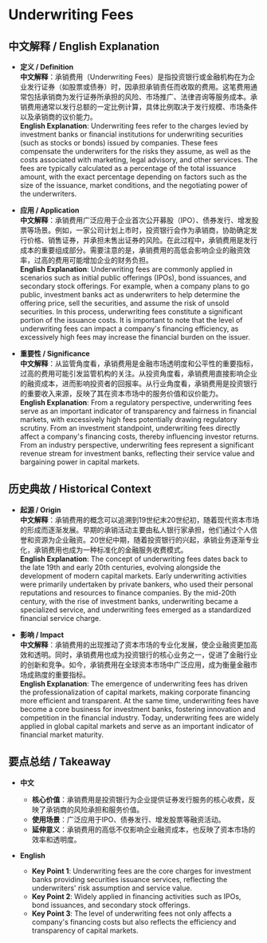 # Underwriting Fees

## 中文解释 / English Explanation

* **定义 / Definition**  
  **中文解释**：承销费用（Underwriting Fees）是指投资银行或金融机构在为企业发行证券（如股票或债券）时，因承担承销责任而收取的费用。这笔费用通常包括承销商为发行证券所承担的风险、市场推广、法律咨询等服务成本。承销费用通常以发行总额的一定比例计算，具体比例取决于发行规模、市场条件以及承销商的议价能力。  
  **English Explanation**: Underwriting fees refer to the charges levied by investment banks or financial institutions for underwriting securities (such as stocks or bonds) issued by companies. These fees compensate the underwriters for the risks they assume, as well as the costs associated with marketing, legal advisory, and other services. The fees are typically calculated as a percentage of the total issuance amount, with the exact percentage depending on factors such as the size of the issuance, market conditions, and the negotiating power of the underwriters.

* **应用 / Application**  
  **中文解释**：承销费用广泛应用于企业首次公开募股（IPO）、债券发行、增发股票等场景。例如，一家公司计划上市时，投资银行会作为承销商，协助确定发行价格、销售证券，并承担未售出证券的风险。在此过程中，承销费用是发行成本的重要组成部分。需要注意的是，承销费用的高低会影响企业的融资效率，过高的费用可能增加企业的财务负担。  
  **English Explanation**: Underwriting fees are commonly applied in scenarios such as initial public offerings (IPOs), bond issuances, and secondary stock offerings. For example, when a company plans to go public, investment banks act as underwriters to help determine the offering price, sell the securities, and assume the risk of unsold securities. In this process, underwriting fees constitute a significant portion of the issuance costs. It is important to note that the level of underwriting fees can impact a company's financing efficiency, as excessively high fees may increase the financial burden on the issuer.

* **重要性 / Significance**  
  **中文解释**：从监管角度看，承销费用是金融市场透明度和公平性的重要指标，过高的费用可能引发监管机构的关注。从投资角度看，承销费用直接影响企业的融资成本，进而影响投资者的回报率。从行业角度看，承销费用是投资银行的重要收入来源，反映了其在资本市场中的服务价值和议价能力。  
  **English Explanation**: From a regulatory perspective, underwriting fees serve as an important indicator of transparency and fairness in financial markets, with excessively high fees potentially drawing regulatory scrutiny. From an investment standpoint, underwriting fees directly affect a company's financing costs, thereby influencing investor returns. From an industry perspective, underwriting fees represent a significant revenue stream for investment banks, reflecting their service value and bargaining power in capital markets.

## 历史典故 / Historical Context

* **起源 / Origin**  
  **中文解释**：承销费用的概念可以追溯到19世纪末20世纪初，随着现代资本市场的形成而逐渐发展。早期的承销活动主要由私人银行家承担，他们通过个人信誉和资源为企业融资。20世纪中期，随着投资银行的兴起，承销业务逐渐专业化，承销费用也成为一种标准化的金融服务收费模式。  
  **English Explanation**: The concept of underwriting fees dates back to the late 19th and early 20th centuries, evolving alongside the development of modern capital markets. Early underwriting activities were primarily undertaken by private bankers, who used their personal reputations and resources to finance companies. By the mid-20th century, with the rise of investment banks, underwriting became a specialized service, and underwriting fees emerged as a standardized financial service charge.

* **影响 / Impact**  
  **中文解释**：承销费用的出现推动了资本市场的专业化发展，使企业融资更加高效和透明。同时，承销费用也成为投资银行的核心业务之一，促进了金融行业的创新和竞争。如今，承销费用在全球资本市场中广泛应用，成为衡量金融市场成熟度的重要指标。  
  **English Explanation**: The emergence of underwriting fees has driven the professionalization of capital markets, making corporate financing more efficient and transparent. At the same time, underwriting fees have become a core business for investment banks, fostering innovation and competition in the financial industry. Today, underwriting fees are widely applied in global capital markets and serve as an important indicator of financial market maturity.

## 要点总结 / Takeaway

* **中文**  
  - **核心价值**：承销费用是投资银行为企业提供证券发行服务的核心收费，反映了承销商的风险承担和服务价值。  
  - **使用场景**：广泛应用于IPO、债券发行、增发股票等融资活动。  
  - **延伸意义**：承销费用的高低不仅影响企业融资成本，也反映了资本市场的效率和透明度。  

* **English**  
  - **Key Point 1**: Underwriting fees are the core charges for investment banks providing securities issuance services, reflecting the underwriters' risk assumption and service value.  
  - **Key Point 2**: Widely applied in financing activities such as IPOs, bond issuances, and secondary stock offerings.  
  - **Key Point 3**: The level of underwriting fees not only affects a company's financing costs but also reflects the efficiency and transparency of capital markets.